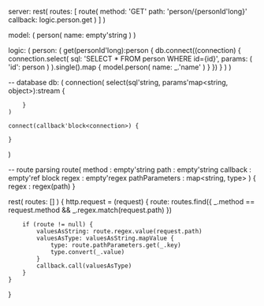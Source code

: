 server: rest(
	routes: [
		route(
			method: 'GET'
			path: 'person/{personId'long}'
			callback: logic.person.get
		)
	]
)

model: (
	person(
		name: empty'string
	)
)

logic: (
	person: (
		get(personId'long):person {
			db.connect((connection) {
				connection.select(
					sql: 'SELECT * FROM person WHERE id={id}',
					params: ( 'id': person )
				).single().map {
					model.person(
						name: _.'name'
					)
				}
			})
		}
	)
)

-- database
db: (
	connection(
		select(sql'string, params'map<string, object>):stream<row> {

		}		
	)

	connect(callback'block<connection>) {

	}
)



-- route parsing
route(
	method : empty'string
	path : empty'string
	callback : empty'ref block
	regex : empty'regex
	pathParameters : map<string, type>
) {
	regex : regex(path)
}

rest(
	routes: []
) {
	http.request = (request) {
		route: routes.find({
			_.method == request.method &&
			_.regex.match(request.path)
		})

		if (route != null) {
			valuesAsString: route.regex.value(request.path)
			valuesAsType: valuesAsString.mapValue {
				type: route.pathParameters.get(_.key)
				type.convert(_.value)
			}
			callback.call(valuesAsType)
		}
	}
}